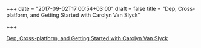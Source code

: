 +++
date = "2017-09-02T17:00:54+03:00"
draft = false
title = "Dep, Cross-platform, and Getting Started with Carolyn Van Slyck"

+++

<p><a href="https://changelog.com/gotime/55">Dep, Cross-platform, and Getting Started with Carolyn Van Slyck</a></p>